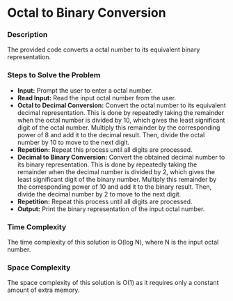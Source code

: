 # Octal to Binary Conversion

### Description
The provided code converts a octal number to its equivalent binary representation.

### Steps to Solve the Problem
- **Input:** Prompt the user to enter a octal number.
- **Read Input:** Read the input octal number from the user.
- **Octal to Decimal Conversion:** Convert the octal number to its equivalent decimal representation. This is done by repeatedly taking the remainder when the octal number is divided by 10, which gives the least significant digit of the octal number. Multiply this remainder by the corresponding power of 8 and add it to the decimal result. Then, divide the octal number by 10 to move to the next digit.
- **Repetition:** Repeat this process until all digits are processed.
- **Decimal to Binary Conversion:** Convert the obtained decimal number to its binary representation. This is done by repeatedly taking the remainder when the decimal number is divided by 2, which gives the least significant digit of the binary number. Multiply this remainder by the corresponding power of 10 and add it to the binary result. Then, divide the decimal number by 2 to move to the next digit.
- **Repetition:** Repeat this process until all digits are processed.
- **Output:** Print the binary representation of the input octal number.

### Time Complexity
The time complexity of this solution is O(log N), where N is the input octal number.

### Space Complexity
The space complexity of this solution is O(1) as it requires only a constant amount of extra memory.
